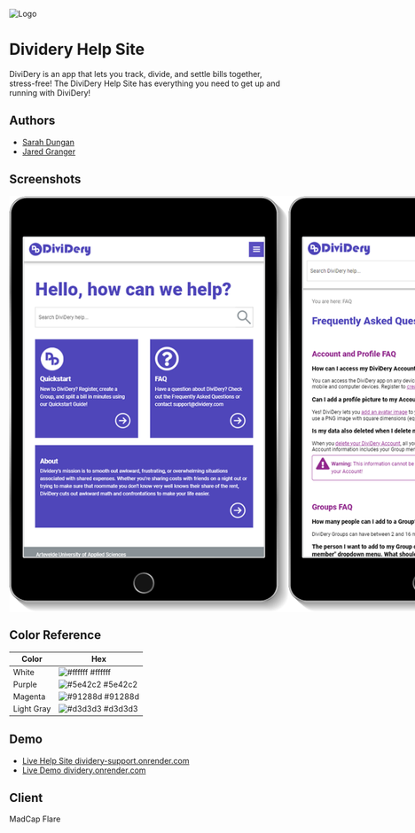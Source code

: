 ![Logo](https://dividery.onrender.com/static/media/logo.eb356374.svg)


# Dividery Help Site

DiviDery is an app that lets you track, divide, and settle bills together, stress-free!
The DiviDery Help Site has everything you need to get up and running with DiviDery!


## Authors

- [Sarah Dungan](https://github.com/sdungan)
- [Jared Granger](https://www.linkedin.com/in/jaredagranger/)




## Screenshots

<div style="display: flex">
    <img src="./Content/Resources/Images/Help-Screen-1.png" alt="Support home page screenshot." style="width=250px;/>
    <img src="./Content/Resources/Images/Help-Screen-2.png" alt="Screenshot of instructions for settling payments and debt simplification."/>
    <img src="./Content/Resources/Images/Help-Screen-3.png" alt="Screenshot of frequently asked questions."/>
</div>

## Color Reference

| Color      | Hex                                                              |
| ---------- | ---------------------------------------------------------------- |
| White      | ![#ffffff](https://via.placeholder.com/10/ffffff?text=+) #ffffff |
| Purple     | ![#5e42c2](https://via.placeholder.com/10/5e42c2?text=+) #5e42c2 |
| Magenta    | ![#91288d](https://via.placeholder.com/10/91288d?text=+) #91288d |
| Light Gray | ![#d3d3d3](https://via.placeholder.com/10/d3d3d3?text=+) #d3d3d3 |



## Demo

- [Live Help Site dividery-support.onrender.com](https://dividery-support.onrender.com/Content/Home.htm)
- [Live Demo dividery.onrender.com](https://dividery.onrender.com)

## Client

MadCap Flare



